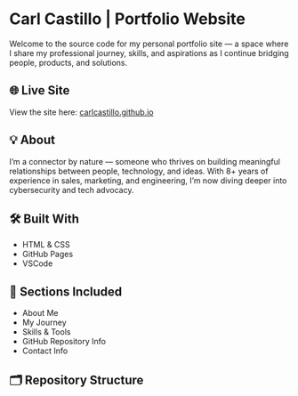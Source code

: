 # Carl Castillo | Portfolio Website

Welcome to the source code for my personal portfolio site — a space where I share my professional journey, skills, and aspirations as I continue bridging people, products, and solutions.

## 🌐 Live Site
View the site here: [carlcastillo.github.io](https://carlcastillo.github.io)

## 💡 About
I’m a connector by nature — someone who thrives on building meaningful relationships between people, technology, and ideas. With 8+ years of experience in sales, marketing, and engineering, I’m now diving deeper into cybersecurity and tech advocacy.

## 🛠️ Built With
- HTML & CSS
- GitHub Pages
- VSCode

## 🧩 Sections Included
- About Me
- My Journey
- Skills & Tools
- GitHub Repository Info
- Contact Info

## 🗂 Repository Structure
